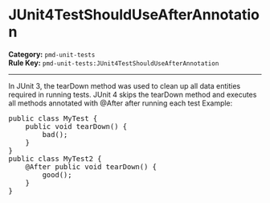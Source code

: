 
# JUnit4TestShouldUseAfterAnnotation
**Category:** `pmd-unit-tests`<br/>
**Rule Key:** `pmd-unit-tests:JUnit4TestShouldUseAfterAnnotation`<br/>


-----

In JUnit 3, the tearDown method was used to clean up all data entities required in running tests.
JUnit 4 skips the tearDown method and executes all methods annotated with @After after running each test Example:
<pre>
public class MyTest {
    public void tearDown() {
        bad();
    }
}
public class MyTest2 {
    @After public void tearDown() {
        good();
    }
}
</pre>

